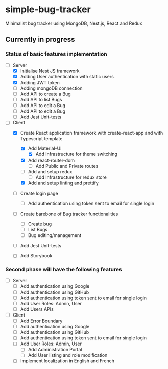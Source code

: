 # simple-bug-tracker
Minimalist bug tracker using MongoDB, Nest.js, React and Redux 

## Currently in progress

### Status of basic features implementation
- [ ] Server
    - [x] Initialise Nest JS framework
    - [x] Adding User authentication with static users
    - [x] Adding JWT token
    - [ ] Adding mongoDB connection
    - [ ] Add API to create a Bug
    - [ ] Add API to list Bugs
    - [ ] Add API to edit a Bug
    - [ ] Add API to edit a Bug
    - [ ] Add Jest Unit-tests    
- [ ] Client
   - [x] Create React application framework with create-react-app and with Typescript template
        - [x] Add Material-UI
            - [x] Add Infrastructure for theme switching
        - [x] Add react-router-dom
            - [ ] Add Public and Private routes
        - [ ] Add and setup redux
            - [ ] Add Infrastructure for redux store
        - [x] Add and setup linting and prettify
    - [ ] Create login page
        - [ ] Add authentication using token sent to email for single login
    - [ ] Create barebone of Bug tracker functionalities
        - [ ] Create bug
        - [ ] List Bugs
        - [ ] Bug editing/management 
    - [ ] Add Jest Unit-tests 
    - [ ] Add Storybook


### Second phase will have the following features
- [ ] Server
    - [ ] Add authentication using Google
    - [ ] Add authentication using GitHub
    - [ ] Add authentication using token sent to email for single login
    - [ ] Add User Roles: Admin, User
    - [ ] Add Users APIs
- [ ] Client
    - [ ] Add Error Boundary
    - [ ] Add authentication using Google
    - [ ] Add authentication using GitHub
    - [ ] Add authentication using token sent to email for single login
    - [ ] Add User Roles: Admin, User
        - [ ] Add Administration Portal
        - [ ] Add User listing and role modification      
    - [ ] Implement localization in English and French
